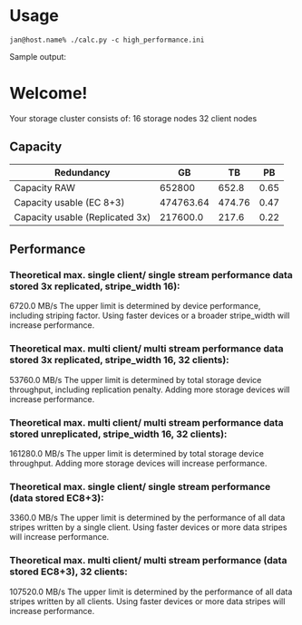 # Usage

```
jan@host.name% ./calc.py -c high_performance.ini 
```

Sample output: 

# Welcome!

Your storage cluster consists of:
16	storage nodes
32	client nodes

## Capacity

| Redundancy                      	| GB      	| TB      	| PB       	|
| ------------------------------- 	| ------- 	| ------- 	| -------- 	|
| Capacity RAW	                  	| 652800   	| 652.8   	| 0.65    	|
| Capacity usable (EC 8+3)      	| 474763.64   	| 474.76   	| 0.47    	|
| Capacity usable (Replicated 3x)	| 217600.0   	| 217.6   	| 0.22    	|

## Performance

### Theoretical max. single client/ single stream performance data stored 3x replicated, stripe_width 16):
6720.0 MB/s
The upper limit is determined by device performance, including striping factor. Using faster devices or a broader stripe_width will increase performance.

### Theoretical max. multi client/ multi stream performance data stored 3x replicated, stripe_width 16, 32 clients):
53760.0 MB/s
The upper limit is determined by total storage device throughput, including replication penalty. Adding more storage devices will increase performance.

### Theoretical max. multi client/ multi stream performance data stored unreplicated, stripe_width 16, 32 clients):
161280.0 MB/s
The upper limit is determined by total storage device throughput. Adding more storage devices will increase performance.

### Theoretical max. single client/ single stream performance (data stored EC8+3):
3360.0 MB/s
The upper limit is determined by the performance of all data stripes written by a single client. Using faster devices or more data stripes will increase performance.

### Theoretical max. multi client/ multi stream performance (data stored EC8+3), 32 clients:
107520.0 MB/s
The upper limit is determined by the performance of all data stripes written by all clients. Using faster devices or more data stripes will increase performance.


